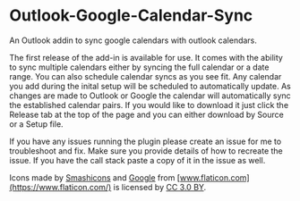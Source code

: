 # Outlook-Google-Calendar-Sync
An Outlook addin to sync google calendars with outlook calendars.

The first release of the add-in is available for use. It comes with the ability to sync multiple calendars either by syncing the full calendar or a date range. You can also schedule calendar syncs as you see fit. Any calendar you add during the inital setup will be scheduled to automatically update. As changes are made to Outlook or Google the calendar will automatically sync the established calendar pairs. If you would like to download it just click the Release tab at the top of the page and you can either download by Source or a Setup file.

If you have any issues running the plugin please create an issue for me to troubleshoot and fix. Make sure you provide details of how to
recreate the issue. If you have the call stack paste a copy of it in the issue as well.


Icons made by [Smashicons](https://www.flaticon.com/authors/smashicons) and [Google](https://www.flaticon.com/authors/google) from [www.flaticon.com](https://www.flaticon.com/) is licensed by [CC 3.0 BY](http://creativecommons.org/licenses/by/3.0/).
